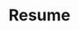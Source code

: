 ---
type: resume
layout: resume
title: Resume
stylesheet: timeline
bigimg: [{"src": "/img/sphere.jpg", "desc": "test"}]
---